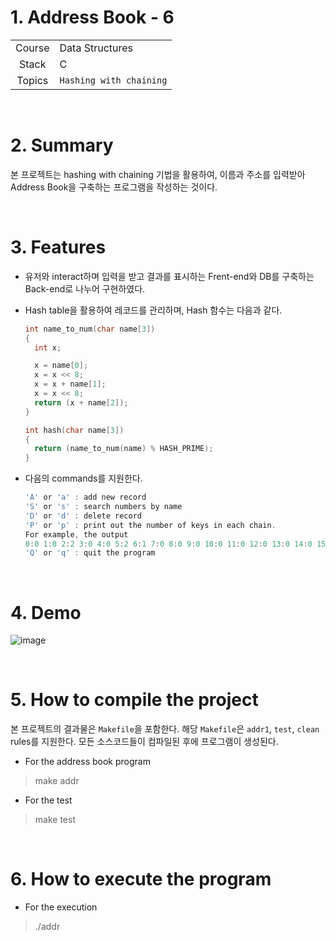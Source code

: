 # 1. Address Book - 6

|        |                         |
| :----: | ----------------------- |
| Course | Data Structures         |
| Stack  | C                       |
| Topics | `Hashing with chaining` |

<br/>

# 2. Summary


본 프로젝트는 hashing with chaining 기법을 활용하여, 이름과 주소를 입력받아 Address Book을 구축하는 프로그램을 작성하는 것이다.

<br/>

# 3. Features

* 유저와 interact하며 입력을 받고 결과를 표시하는 Frent-end와 DB를 구축하는 Back-end로 나누어 구현하였다.

* Hash table을 활용하여 레코드를 관리하며, Hash 함수는 다음과 같다.

  ```c
  int name_to_num(char name[3])
  {
    int x;
  
    x = name[0];
    x = x << 8;
    x = x + name[1];
    x = x << 8;
    return (x + name[2]);
  }
  
  int hash(char name[3])
  {
    return (name_to_num(name) % HASH_PRIME);
  }
  ```

* 다음의 commands를 지원한다.

  ```c
  'A' or 'a' : add new record
  'S' or 's' : search numbers by name
  'D' or 'd' : delete record
  'P' or 'p' : print out the number of keys in each chain. 
  For example, the output
  0:0 1:0 2:2 3:0 4:0 5:2 6:1 7:0 8:0 9:0 10:0 11:0 12:0 13:0 14:0 15:0 16:0
  'Q' or 'q' : quit the program
  ```

<br/>

# 4. Demo

![image](https://user-images.githubusercontent.com/83692797/141444574-0f55e14b-80d9-4134-9800-db525e8a2cc7.png)

<br/>

# 5. How to compile the project

본 프로젝트의 결과물은  `Makefile`을 포함한다. 해당 `Makefile`은 `addr1`, `test`, `clean` rules를 지원한다. 모든 소스코드들이 컴파일된 후에 프로그램이 생성된다.

* For the address book program

> make addr

* For the test

> make test

<br/>

# 6. How to execute the program

* For the execution

> ./addr